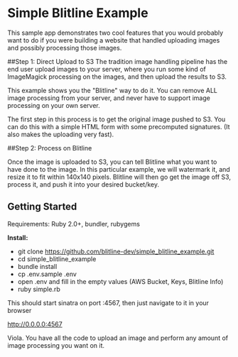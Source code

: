 Simple Blitline Example
=======================
This sample app demonstrates two cool features that you would probably want to do if you were building a website that handled uploading images and possibly processing those images.

##Step 1: Direct Upload to S3
The tradition image handling pipeline has the end user upload images to your server, where you run some kind of ImageMagick processing on the images, and then upload the results to S3.

This example shows you the "Blitline" way to do it. You can remove ALL image processing from your server, and never have to support image processing on your own server. 

The first step in this process is to get the original image pushed to S3. You can do this with a simple HTML form with some precomputed signatures. (It also makes the uploading very fast).

##Step 2: Process on Blitline

Once the image is uploaded to S3, you can tell Blitline what you want to have done to the image. In this particular example, we will watermark it, and resize it to fit within 140x140 pixels. Blitline will then go get the image off S3, process it, and push it into your desired bucket/key.

## Getting Started

Requirements: Ruby 2.0+, bundler, rubygems

**Install:**

- git clone https://github.com/blitline-dev/simple_blitline_example.git
- cd simple_blitline_example
- bundle install
- cp .env.sample .env
- open .env and fill in the empty values (AWS Bucket, Keys, Blitline Info)
- ruby simple.rb

This should start sinatra on port :4567, then just navigate to it in your browser

http://0.0.0.0:4567

Viola. You have all the code to upload an image and perform any amount of image processing you want on it.





